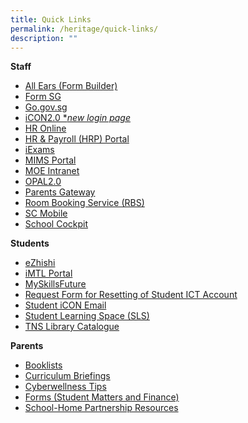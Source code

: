 ```yaml
---
title: Quick Links
permalink: /heritage/quick-links/
description: ""
---
```

**Staff**
* [All Ears (Form Builder)](https://forms.moe.edu.sg/)
* [Form SG](https://form.gov.sg/)
* [Go.gov.sg](https://go.gov.sg/)
* [iCON2.0 \*_new login page_](https://workspace.google.com/dashboard)  
* [HR Online](https://intranet.moe.gov.sg/hronline/Pages/Home.aspx)
* [HR & Payroll (HRP) Portal](https://www.hrp.gov.sg/)
* [iExams](https://iexams.seab.gov.sg/)
* [MIMS Portal](https://mims.moe.gov.sg/)
* [MOE Intranet](https://intranet.moe.gov.sg/)
* [OPAL2.0](https://opal2.moe.edu.sg/)
* [Parents Gateway](https://pg.moe.edu.sg/)
* [Room Booking Service (RBS)](https://rbs.avero-tech.com/login.html)
* [SC Mobile](https://scmobile.moe.edu.sg/login)
* [School Cockpit](https://schoolcockpit.moe.gov.sg/)

**Students**
* [eZhishi](https://www.ezhishi.net/Contents/)
* [iMTL Portal](https://imtl.moe.edu.sg/cos/o.x?c=/ca7_imtl/user&func=login)
* [MySkillsFuture](https://www.myskillsfuture.gov.sg/content/student/en/primary/education-guide/education-landscape.html)   
* [Request Form for Resetting of Student ICT Account](https://go.gov.sg/tnspasswordreset)
* [Student iCON Email](https://workspace.google.com/dashboard)  
* [Student Learning Space (SLS)](https://vle.learning.moe.edu.sg/login)  
* [TNS Library Catalogue](https://schoolibrary.moe.edu.sg/taonan)

**Parents**
* [Booklists](https://staging.d27rdzq3nz64km.amplifyapp.com/partners/for-parents/curriculum-matters/)
* [Curriculum Briefings](https://staging.d27rdzq3nz64km.amplifyapp.com/partners/for-parents/curriculum-matters/)
* [Cyberwellness Tips](https://staging.d27rdzq3nz64km.amplifyapp.com/partners/for-parents/ict-matters/)
* [Forms (Student Matters and Finance)](https://staging.d27rdzq3nz64km.amplifyapp.com/partners/for-parents/admin-n-finance/forms/)
* [School-Home Partnership Resources](https://staging.d27rdzq3nz64km.amplifyapp.com/partners/for-parents/school-home-partnership/)